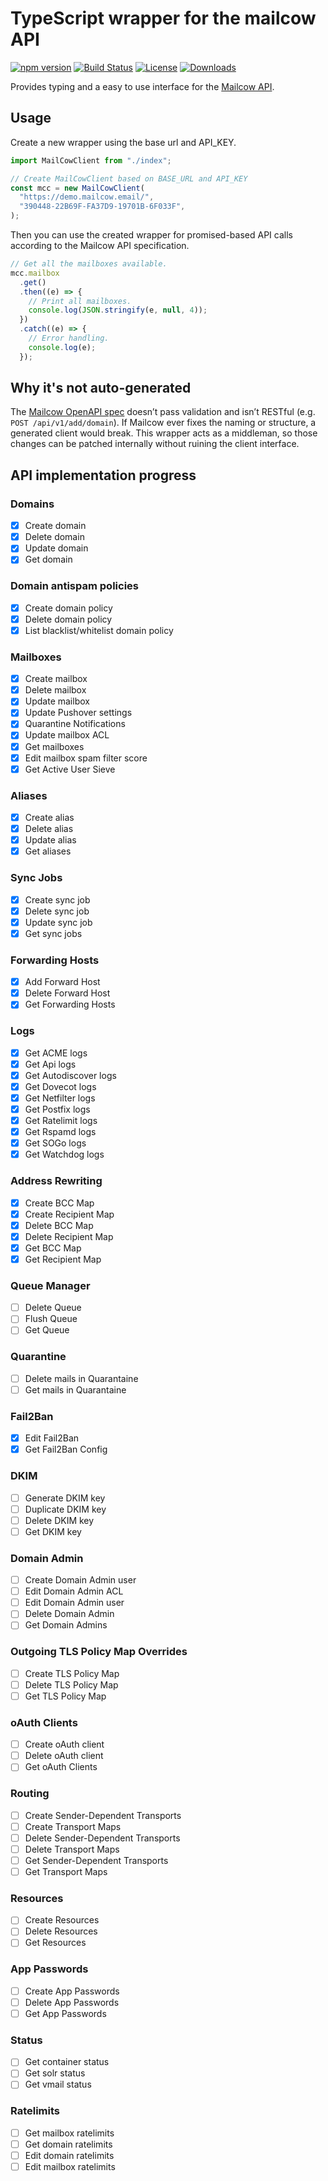 
# TypeScript wrapper for the mailcow API
[![npm version](https://img.shields.io/npm/v/ts-mailcow-api)](https://www.npmjs.com/package/ts-mailcow-api)
[![Build Status](https://github.com/JustSamuel/ts-mailcow-api/actions/workflows/lint-and-build.yml/badge.svg)](https://github.com/JustSamuel/ts-mailcow-api/actions/workflows/lint-and-build.yml)
[![License](https://img.shields.io/npm/l/ts-mailcow-api)](https://github.com/JustSamuel/ts-mailcow-api/blob/main/LICENSE)
[![Downloads](https://img.shields.io/npm/dt/ts-mailcow-api)](https://www.npmjs.com/package/ts-mailcow-api)

Provides typing and a easy to use interface for the [Mailcow API](https://mailcow.docs.apiary.io/#).

## Usage

Create a new wrapper using the base url and API_KEY.

```ts
import MailCowClient from "./index";

// Create MailCowClient based on BASE_URL and API_KEY
const mcc = new MailCowClient(
  "https://demo.mailcow.email/",
  "390448-22B69F-FA37D9-19701B-6F033F",
);
```

Then you can use the created wrapper for promised-based API calls according to the Mailcow API specification.

```ts
// Get all the mailboxes available.
mcc.mailbox
  .get()
  .then((e) => {
    // Print all mailboxes.
    console.log(JSON.stringify(e, null, 4));
  })
  .catch((e) => {
    // Error handling.
    console.log(e);
  });
```

## Why it's not auto-generated

The [Mailcow OpenAPI spec](https://github.com/mailcow/mailcow-dockerized/blob/master/data/web/api/openapi.yaml) doesn’t pass validation and isn’t RESTful (e.g. `POST /api/v1/add/domain`).
If Mailcow ever fixes the naming or structure, a generated client would break.
This wrapper acts as a middleman, so those changes can be patched internally without ruining the client interface.


## API implementation progress

### Domains

- [x] Create domain
- [x] Delete domain
- [x] Update domain
- [x] Get domain

### Domain antispam policies

- [x] Create domain policy
- [x] Delete domain policy
- [x] List blacklist/whitelist domain policy

### Mailboxes

- [x] Create mailbox
- [x] Delete mailbox
- [x] Update mailbox
- [x] Update Pushover settings
- [x] Quarantine Notifications
- [x] Update mailbox ACL
- [x] Get mailboxes
- [x] Edit mailbox spam filter score
- [x] Get Active User Sieve

### Aliases

- [x] Create alias
- [x] Delete alias
- [x] Update alias
- [x] Get aliases

### Sync Jobs

- [x] Create sync job
- [x] Delete sync job
- [x] Update sync job
- [x] Get sync jobs

### Forwarding Hosts

- [x] Add Forward Host
- [x] Delete Forward Host
- [x] Get Forwarding Hosts

### Logs

- [x] Get ACME logs
- [x] Get Api logs
- [x] Get Autodiscover logs
- [x] Get Dovecot logs
- [x] Get Netfilter logs
- [x] Get Postfix logs
- [x] Get Ratelimit logs
- [x] Get Rspamd logs
- [x] Get SOGo logs
- [x] Get Watchdog logs

### Address Rewriting

- [x] Create BCC Map
- [x] Create Recipient Map
- [x] Delete BCC Map
- [x] Delete Recipient Map
- [x] Get BCC Map
- [x] Get Recipient Map

### Queue Manager

- [ ] Delete Queue
- [ ] Flush Queue
- [ ] Get Queue

### Quarantine

- [ ] Delete mails in Quarantaine
- [ ] Get mails in Quarantaine

### Fail2Ban

- [x] Edit Fail2Ban
- [x] Get Fail2Ban Config

### DKIM

- [ ] Generate DKIM key
- [ ] Duplicate DKIM key
- [ ] Delete DKIM key
- [ ] Get DKIM key

### Domain Admin

- [ ] Create Domain Admin user
- [ ] Edit Domain Admin ACL
- [ ] Edit Domain Admin user
- [ ] Delete Domain Admin
- [ ] Get Domain Admins

### Outgoing TLS Policy Map Overrides

- [ ] Create TLS Policy Map
- [ ] Delete TLS Policy Map
- [ ] Get TLS Policy Map

### oAuth Clients

- [ ] Create oAuth client
- [ ] Delete oAuth client
- [ ] Get oAuth Clients

### Routing

- [ ] Create Sender-Dependent Transports
- [ ] Create Transport Maps
- [ ] Delete Sender-Dependent Transports
- [ ] Delete Transport Maps
- [ ] Get Sender-Dependent Transports
- [ ] Get Transport Maps

### Resources

- [ ] Create Resources
- [ ] Delete Resources
- [ ] Get Resources

### App Passwords

- [ ] Create App Passwords
- [ ] Delete App Passwords
- [ ] Get App Passwords

### Status

- [ ] Get container status
- [ ] Get solr status
- [ ] Get vmail status

### Ratelimits

- [ ] Get mailbox ratelimits
- [ ] Get domain ratelimits
- [ ] Edit domain ratelimits
- [ ] Edit mailbox ratelimits
